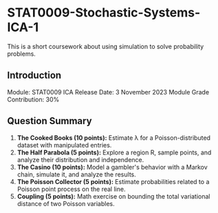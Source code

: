# STAT0009-Stochastic-Systems-ICA-1

This is a short coursework about using simulation to solve probability problems.

## Introduction
Module: STAT0009
ICA Release Date: 3 November 2023
Module Grade Contribution: 30%

## Question Summary
1. **The Cooked Books (10 points):** Estimate λ for a Poisson-distributed dataset with manipulated entries.
2. **The Half Parabola (5 points):** Explore a region R, sample points, and analyze their distribution and independence.
3. **The Casino (10 points):** Model a gambler's behavior with a Markov chain, simulate it, and analyze the results.
4. **The Poisson Collector (5 points):** Estimate probabilities related to a Poisson point process on the real line.
5. **Coupling (5 points):** Math exercise on bounding the total variational distance of two Poisson variables.

